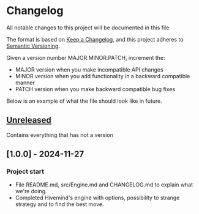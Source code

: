 # Changelog

All notable changes to this project will be documented in this file.

The format is based on [Keep a Changelog](https://keepachangelog.com/en/1.1.0/),
and this project adheres to [Semantic Versioning](https://semver.org/spec/v2.0.0.html).

Given a version number MAJOR.MINOR.PATCH, increment the:

- MAJOR version when you make incompatible API changes
- MINOR version when you add functionality in a backward compatible manner
- PATCH version when you make backward compatible bug fixes

Below is an example of what the file should look like in future.

## [Unreleased]

Contains everything that has not a version

## [1.0.0] - 2024-11-27

### Project start

- File README.md, src/Engine.md and CHANGELOG.md to explain what we're doing.
- Completed Hivemind's engine with options, possibility to strange strategy and to find the best move.

[unreleased]: https://github.com/olivierlacan/keep-a-changelog/compare/v1.1.1...HEAD
[0.0.1]: https://github.com/olivierlacan/keep-a-changelog/releases/tag/v0.0.1